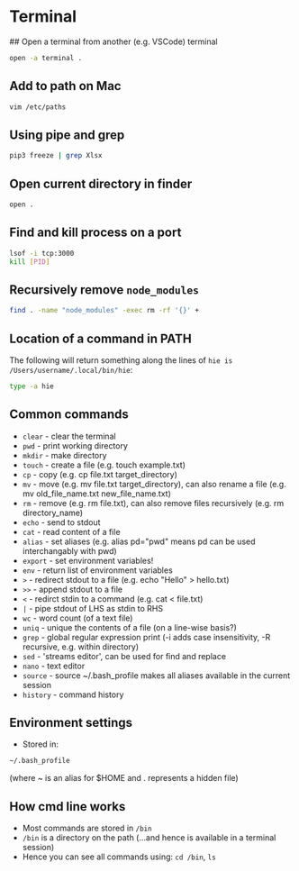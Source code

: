 # Terminal

## Open a terminal from another (e.g. VSCode) terminal

```sh
open -a terminal .
```

## Add to path on Mac

```sh
vim /etc/paths
```

## Using pipe and grep

```sh
pip3 freeze | grep Xlsx
```

## Open current directory in finder

```sh
open .
```

## Find and kill process on a port

```sh
lsof -i tcp:3000
kill [PID]
```

## Recursively remove `node_modules`

```sh
find . -name "node_modules" -exec rm -rf '{}' +
```

## Location of a command in PATH

The following will return something along the lines of `hie is /Users/username/.local/bin/hie`:

```sh
type -a hie
```

## Common commands

- `clear` - clear the terminal
- `pwd` - print working directory
- `mkdir` - make directory
- `touch` - create a file (e.g. touch example.txt)
- `cp` - copy (e.g. cp file.txt target_directory)
- `mv` - move (e.g. mv file.txt target_directory), can also rename a file (e.g. mv old_file_name.txt new_file_name.txt)
- `rm` - remove (e.g. rm file.txt), can also remove files recursively (e.g. rm directory_name)
- `echo` - send to stdout
- `cat` - read content of a file
- `alias` - set aliases (e.g. alias pd="pwd" means pd can be used interchangably with pwd)
- `export` - set environment variables!
- `env` - return list of environment variables
- `>` - redirect stdout to a file (e.g. echo "Hello" > hello.txt)
- `>>` - append stdout to a file
- `<` - redirct stdin to a command (e.g. cat < file.txt)
- `|` - pipe stdout of LHS as stdin to RHS
- `wc` - word count (of a text file)
- `uniq` - unique the contents of a file (on a line-wise basis?)
- `grep` - global regular expression print (-i adds case insensitivity, -R recursive, e.g. within directory)
- `sed` - 'streams editor', can be used for find and replace
- `nano` - text editor
- `source` - source ~/.bash_profile makes all aliases available in the current session
- `history` - command history

## Environment settings

- Stored in:

```sh
~/.bash_profile
```

(where ~ is an alias for \$HOME and . represents a hidden file)

## How cmd line works

- Most commands are stored in `/bin`
- `/bin` is a directory on the path (...and hence is available in a terminal session)
- Hence you can see all commands using: `cd /bin`, `ls`
